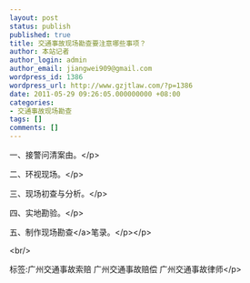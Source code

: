 ```yaml
---
layout: post
status: publish
published: true
title: 交通事故现场勘查要注意哪些事项？
author: 本站记者
author_login: admin
author_email: jiangwei909@gmail.com
wordpress_id: 1386
wordpress_url: http://www.gzjtlaw.com/?p=1386
date: 2011-05-29 09:26:05.000000000 +08:00
categories:
- 交通事故现场勘查
tags: []
comments: []
---
```

<p><p>一、接警问清案由。<&#47;p><p>二、环视现场。<&#47;p><p>三、现场初查与分析。<&#47;p><p>四、实地勘验。<&#47;p><p>五、制作<a>现场勘查<&#47;a>笔录。<&#47;p><&#47;p><br&#47;><p>标签:广州交通事故索赔 广州交通事故赔偿 广州交通事故律师<&#47;p>
